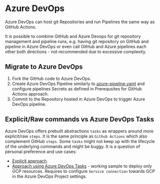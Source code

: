 # Azure DevOps
Azure DevOps can host git Repositories and run Pipelines the same way as GitHub Actions.

It is possible to combine GitHub and Azure Devops for git repository management and pipeline runs, e.g. having git repository on GitHub and pipeline in Azure DevOps or even call GitHub and Azure pipelines each other both directions - not recommended due to excessive complexity.

## Migrate to Azure DevOps
1. Fork the GitHub code to Azure DevOps.
2. Create Azure DevOps Pipeline similarly to [azure-pipeline.yaml](../.azure-devops/azure-pipelines.yaml) and configure pipelines Secrets as defined in Prerequsites for GitHub Actions approach.
3. Commit to the Repository hosted in Azure DevOps to trigger Azure DevOps pipeline.

## Explicit/Raw commands vs Azure DevOps Tasks
Azure DevOps offers prebuilt abstractions `tasks` as wrappers around more explicit/raw `steps`. It is the same principle as `Github Actions` which also complement GitHub `steps`. Some `tasks` might not keep up with the lifecycle of the underlying commands and might be buggy. It is a question of personal preference and use cases:
- [Explicit approach](../.azure-devops/azure-pipelines.yaml).
- [Approach using Azure DevOps Tasks](../.azure-devops/azure-pipelines-using-tasks.yaml) - working sample to deploy only GCP resources. Requires to configure `Service connection` towards GCP in the Azure DevOps Project settings.

